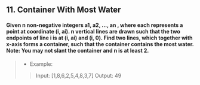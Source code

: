## 11. Container With Most Water
#### Given n non-negative integers a1, a2, ..., an , where each represents a point at coordinate (i, ai). n vertical lines are drawn such that the two endpoints of line i is at (i, ai) and (i, 0). Find two lines, which together with x-axis forms a container, such that the container contains the most water.<br>Note: You may not slant the container and n is at least 2.

>* Example:
>> Input: [1,8,6,2,5,4,8,3,7]
>> Output: 49